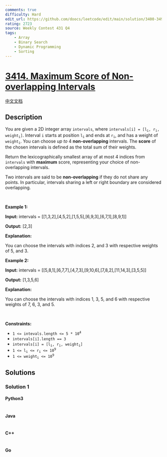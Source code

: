 ```yaml
---
comments: true
difficulty: Hard
edit_url: https://github.com/doocs/leetcode/edit/main/solution/3400-3499/3414.Maximum%20Score%20of%20Non-overlapping%20Intervals/README_EN.md
rating: 2723
source: Weekly Contest 431 Q4
tags:
    - Array
    - Binary Search
    - Dynamic Programming
    - Sorting
---
```


<!-- problem:start -->

# [3414. Maximum Score of Non-overlapping Intervals](https://leetcode.com/problems/maximum-score-of-non-overlapping-intervals)

[中文文档](/solution/3400-3499/3414.Maximum%20Score%20of%20Non-overlapping%20Intervals/README.md)

## Description

<!-- description:start -->

<p>You are given a 2D integer array <code>intervals</code>, where <code>intervals[i] = [l<sub>i</sub>, r<sub>i</sub>, weight<sub>i</sub>]</code>. Interval <code>i</code> starts at position <code>l<sub>i</sub></code> and ends at <code>r<sub>i</sub></code>, and has a weight of <code>weight<sub>i</sub></code>. You can choose <em>up to</em> 4 <strong>non-overlapping</strong> intervals. The <strong>score</strong> of the chosen intervals is defined as the total sum of their weights.</p>

<p>Return the <span data-keyword="lexicographically-smaller-array">lexicographically smallest</span> array of at most 4 indices from <code>intervals</code> with <strong>maximum</strong> score, representing your choice of non-overlapping intervals.</p>

<p>Two intervals are said to be <strong>non-overlapping</strong> if they do not share any points. In particular, intervals sharing a left or right boundary are considered overlapping.</p>

<p>&nbsp;</p>
<p><strong class="example">Example 1:</strong></p>

<div class="example-block">
<p><strong>Input:</strong> <span class="example-io">intervals = [[1,3,2],[4,5,2],[1,5,5],[6,9,3],[6,7,1],[8,9,1]]</span></p>

<p><strong>Output:</strong> <span class="example-io">[2,3]</span></p>

<p><strong>Explanation:</strong></p>

<p>You can choose the intervals with indices 2, and 3 with respective weights of 5, and 3.</p>
</div>

<p><strong class="example">Example 2:</strong></p>

<div class="example-block">
<p><strong>Input:</strong> <span class="example-io">intervals = [[5,8,1],[6,7,7],[4,7,3],[9,10,6],[7,8,2],[11,14,3],[3,5,5]]</span></p>

<p><strong>Output:</strong> <span class="example-io">[1,3,5,6]</span></p>

<p><strong>Explanation:</strong></p>

<p>You can choose the intervals with indices 1, 3, 5, and 6 with respective weights of 7, 6, 3, and 5.</p>
</div>

<p>&nbsp;</p>
<p><strong>Constraints:</strong></p>

<ul>
	<li><code>1 &lt;= intevals.length &lt;= 5 * 10<sup>4</sup></code></li>
	<li><code>intervals[i].length == 3</code></li>
	<li><code>intervals[i] = [l<sub>i</sub>, r<sub>i</sub>, weight<sub>i</sub>]</code></li>
	<li><code>1 &lt;= l<sub>i</sub> &lt;= r<sub>i</sub> &lt;= 10<sup>9</sup></code></li>
	<li><code>1 &lt;= weight<sub>i</sub> &lt;= 10<sup>9</sup></code></li>
</ul>

<!-- description:end -->

## Solutions

<!-- solution:start -->

### Solution 1

<!-- tabs:start -->

#### Python3

```python

```

#### Java

```java

```

#### C++

```cpp

```

#### Go

```go

```

<!-- tabs:end -->

<!-- solution:end -->

<!-- problem:end -->
